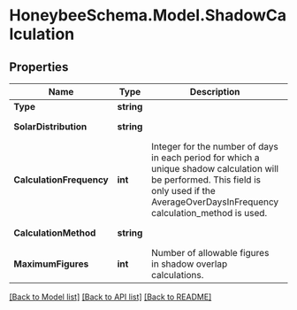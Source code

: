 
# HoneybeeSchema.Model.ShadowCalculation

## Properties

Name | Type | Description | Notes
------------ | ------------- | ------------- | -------------
**Type** | **string** |  | [optional] [default to "ShadowCalculation"]
**SolarDistribution** | **string** |  | [optional] [default to SolarDistributionEnum.FullInteriorAndExteriorWithReflections]
**CalculationFrequency** | **int** | Integer for the number of days in each period for which a unique shadow calculation will be performed. This field is only used if the AverageOverDaysInFrequency calculation_method is used. | [optional] [default to 30]
**CalculationMethod** | **string** |  | [optional] [default to CalculationMethodEnum.AverageOverDaysInFrequency]
**MaximumFigures** | **int** | Number of allowable figures in shadow overlap calculations. | [optional] [default to 15000]

[[Back to Model list]](../README.md#documentation-for-models)
[[Back to API list]](../README.md#documentation-for-api-endpoints)
[[Back to README]](../README.md)

